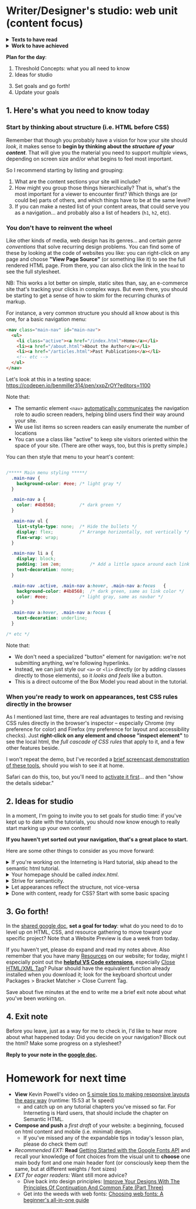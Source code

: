 
# Writer/Designer's studio: web unit (content focus)

<section class="prereqs">
    <details><summary><strong>Texts to have read</strong></summary>
    <ul>
        <li>Kevin Powell's <a href="https://learn.kevinpowell.co/course/html-css-for-absolute-beginners">HTML & CSS for absolute beginners</a>, up through the end of the <a href="https://learn.kevinpowell.co/course/html-css-for-absolute-beginners/5-selectors-specificity-and-more-styling/1-time-for-version-2">module on Selectors, Specificity, and more</a><ul>
            <li>If you were unable to log in, you could also have done <a href="https://internetingishard.netlify.app/html-and-css/">Interneting is Hard (but it doesn't have to be)</a>, up through <a href="https://internetingishard.netlify.app/html-and-css/css-selectors/">"CSS Selectors"</a></li>
            </ul>
        </li>
        <li>Optional EXT readings on <a href="https://internetingishard.netlify.app/html-and-css/web-typography/">Web typography</a> and <a href="https://css-tricks.com/how-css-selectors-work/">a deeper dive on CSS selectors</a></li>
    </ul>
    </details>
    <details><summary><strong>Work to have achieved</strong></summary>
    <ul>
        <li>Push your tutorial code to GitHub</li>
        <li>Optional EXT playing with the selector game, [CSS Diner](https://flukeout.github.io/)</li>
    </ul>
    </details>
</section>


**Plan for the day**:
1. Threshold Concepts: what you all need to know
2. Ideas for studio <!-- Don't open all of these! Just read the headlines, and get into the inspector demo. -->
<!-- 2. Brief intro to the browser inspector (Firefox, Chrome) -->
3. Set goals and go forth!
4. Update your goals


## 1. Here's what you need to know today
<!--
### Beware of scope creep; plan for phased releases

Bear in mind that you only have a couple more weeks on this project. If you've just given yourself an ambitious agenda, think about "minimum deliverable product" and "stretch goals." You have version control; you can iterate. In other words: you can always come back and add *more*, but it's good to start with what's really at the *core* of your website idea. -->

### Start by thinking about structure (i.e. HTML before CSS)

Remember that though you probably have a vision for how your site should _look_, it makes sense to **begin by thinking about the _structure of your content_**. That will give you the material you need to support _multiple_ views, depending on screen size and/or what begins to feel most important.

So I recommend starting by listing and grouping:

1. What are the content sections your site will include?
2. How might you group those things hierarchically? That is, what's the most important for a viewer to encounter first? Which things are (or could be) parts of others, and which things have to be at the same level?
3. If you can make a nested list of your content areas, that could serve you as a navigation... and probably also a list of headers (`h1`, `h2`, etc).


### You don't have to reinvent the wheel

Like other kinds of media, web design has its genres... and certain _genre conventions_ that solve recurring design problems. You can find some of these by looking at the code of websites you like: you can right-click on any page and choose **"View Page Source"** (or something like it) to see the full rendered HTML page. From there, you can also click the link in the `head` to see the full stylesheet.

<div class="alert alert-warning">NB: This works a lot better on simple, static sites than, say, an e-commerce site that's tracking your clicks in complex ways. But even there, you should be starting to get a sense of how to skim for the recurring chunks of markup.</div>

For instance, a very common structure you should all know about is this one, for a basic navigation menu:
```html
<nav class="main-nav" id="main-nav">
  <ul>
    <li class="active"><a href="/index.html">Home</a></li>
    <li><a href="/about.html">About the Author</a></li>
    <li><a href="/articles.html">Past Publications</a></li>
    <!-- etc -->
  </ul>
</nav>
```

<div class="alert alert-success">
Let's look at this in a testing space: <a href="https://codepen.io/benmiller314/pen/xxpZrOY?editors=1100">https://codepen.io/benmiller314/pen/xxpZrOY?editors=1100</a>
</div>

Note that:

* The semantic element `<nav>` [automatically communicates](https://developer.mozilla.org/en-US/docs/Web/Accessibility/ARIA/Roles/navigation_role) the navigation role to audio screen readers, helping blind users find their way around your site.
* We use list items so screen readers can easily enumerate the number of locations
* You can use a class like "active" to keep site visitors oriented within the space of your site. (There are other ways, too, but this is pretty simple.)

You can then style that menu to your heart's content:

```css

/***** Main menu styling *****/
  .main-nav {
    background-color: #eee; /* light gray */
  }

  .main-nav a {
    color: #4b8568;         /* dark green */
  }

  .main-nav ul {
    list-style-type: none;  /* Hide the bullets */
    display: flex;          /* Arrange horizontally, not vertically */
    flex-wrap: wrap;
  }

  .main-nav li a {
    display: block;
    padding: 1em 2em;           /* Add a little space around each link */
    text-decoration: none;
  }

  .main-nav .active, .main-nav a:hover, .main-nav a:focus   {
    background-color: #4b8568;  /* dark green, same as link color */
    color: #eee;            /* light gray, same as navbar */
  }

  .main-nav a:hover, .main-nav a:focus {
    text-decoration: underline;
  }

/* etc */
```

Note that:

* We don't need a specialized "button" element for navigation: we're not submitting anything, we're following hyperlinks.
* Instead, we can just style our `<a>` or `<li>` directly (or by adding classes directly to those elements), so it *looks and feels* like a button.
* This is a direct outcome of the Box Model you read about in the tutorial.

### When you're ready to work on appearances, test CSS rules directly in the browser

As I mentioned last time, there are real advantages to testing and revising CSS rules directly in the browser's inspector – especially Chrome (my preference for color) and Firefox (my preference for layout and accessibility checks).
Just **right-click on any element and choose "inspect element"** to see the local html, the _full cascade of CSS rules_ that apply to it, and a few other features beside.

I won't repeat the demo, but I've recorded a <a href="https://pitt.hosted.panopto.com/Panopto/Pages/Viewer.aspx?id=befd7ed1-81e0-4f73-a28e-afc7010eb105">brief screencast demonstration of these tools</a>, should you wish to see it at home.

<aside>Safari can do this, too, but you'll need to <a href="https://developer.apple.com/library/archive/documentation/NetworkingInternetWeb/Conceptual/Web_Inspector_Tutorial/EnableWebInspector/EnableWebInspector.html">activate it first</a>... and then "show the details sidebar."</aside>


## 2. Ideas for studio

In a moment, I'm going to invite you to set goals for studio time: if you've kept up to date with the tutorials, you should now know enough to really start marking up your own content!

**If you haven't yet sorted out your navigation, that's a great place to start.**

Here are some other things to consider as you move forward:

<details><summary>If you're working on the Interneting is Hard tutorial, skip ahead to the semantic html tutorial.</summary>
    <p>You already know that <code>&lt;div&gt;</code> can be used to group items together, e.g. to give them a shared background or border. (They're also kind of key for layout.) But they don't signal what <em>kind</em> of group you're looking at. HTML now has <strong>semantic elements</strong> like <code>&lt;header&lt;</code>, <code>&lt;main&gt;</code>, <code>&lt;footer&gt;</code>, <code>&lt;aside&gt;</code>, and more that signal the role each chunk of code plays in your site.</p>

    <p>This is especially important for assistive devices and their users. And no matter your interface, while coding you may well find them easier to work with than <code>&lt;div&gt;</code>, <code>&lt;div&gt;</code>, <code>&lt;div&gt;</code> all the time!</p>

    <aside>
        <p>HEADS UP for speedy workers: after Semantic HTML, read Web Typography. But beyond that and the other sections I've already assigned, use links from our class schedule for things like responsive layout. The rest of the Internetingishard tutorial is best saved as advanced or historical topics beyond what I'll assign across the rest of the unit.</p>
    </aside>
</details>

<details><summary>Your homepage should be called <em>index.html</em>.</summary>
    <p>I'm going to recommend that everyone use GitHub Pages to publish your sites unless you have a good reason not to. (And you might; but talk to me about it.) In that system, you store your files in a GitHub repository (often in a subdirectory called "docs"), so GH knows where to look to find your stuff. <em>By default, it'll show your README.md file as the home page, unless it finds a file called index.html or index.md</em>.</p>
    <p>Therefore, rather than call your landing page myproject.html, landing.html, or homepage.html, you're better off using the index.html name. You can always change the <code>&lt;title&gt;</code> to give it a more accurate name in the browser tab. : )</p>
</details>

<details><summary>Strive for semanticity.</summary>
    <p>
    Ask yourself:
    <ul>
      <li>Can you tell what's going on just by reading the HTML file?</li>
      <li>Do your header levels (<code>&lt;h1&gt;, &lt;h2&gt;</code>, etc) correspond to your intended hierarchy? Remember not to skip levels: that breaks the .</li>
      <li>Does the HTML hard-code any display (e.g. <code>&lt;center&gt;</code>, <code>&lt;b&gt;</code>) that should be in the CSS? (Older tutorials will suggest this, but it's not a great idea, so you won't find it in either of the tutorials I assigned.)</li>
    </ul>
    </p>
</details>  

<details><summary>Let appearances reflect the structure, not vice-versa</summary>  
    <p>This one's related to the previous item, but applies especially when you're starting to think about appearances. <em>Visuals are volatile; structure should be steady.</em> It can be very tempting to just accept your browser's default styles as a given, e.g. to jump from a large <code>&lt;h1&gt;</code> page title to an <code>&lt;h5&gt;</code> subtitle because the latter "looks about right." But this would mis-represent the actual structure of the document – and would seriously confuse screen-reader software trying to present the page to a blind visitor. Instead, use your browser's Inspector to take note of the CSS rules defining that <code>&lt;h5&gt;</code>, and apply them to <code>&lt;h2&gt;</code> in your stylesheet.</p><!-- This makes a good jump-point into the inspector... -->
</details>

<details><summary>Done with content, ready for CSS? Start with some basic spacing</summary>
    <p>As Kevin Powell will explain in the <a href="https://www.youtube.com/watch?v=VQraviuwbzU&list=PL4-IK0AVhVjM6kuUoUexfmnD8vHtZkXdd">video you'll all watch for homework</a>, "Before you write a single line of CSS, your website is responsive." If you keep your styles minimal, you'll have a fully-functional website, especially suited for smaller screens.</p>

    <p>In particular, I recommend making the following quick changes for pretty much any site (and you can always make it more complex later):</p>

    <pre>
    <code>
    /* include padding/margin in your width declarations */
    * {
        box-sizing: border-box;  
    }

    /* basic spacing */
    body {
        padding: 1em;     /* avoid crowding content against the edges */
    }

    /* make the appearance less "default".
       Note that this is a light theme; you could also make a dark theme by reversing the colors. */
    body {
        font-family: sans-serif; /* for body text on a screen, sans-serifs are often easier to read */
        color: #333;             /* pull back from hard black */
        background-color: #ddd;  /* pull back from hard white */
    }

    /* Use this class on section, article, or div elements
       to keep text lines from getting too long to comfortably read */
    .wrapper {
        max-width: 50em;  
    }

    /* keep images from overflowing the viewport */
    img {
        max-height: 100vh;
        max-width: 100vw;
    }

    </code>
    </pre>
</details>


## 3. Go forth!

In the [shared google doc](http://bit.ly/cdm{{site.course.slugterm}}-notes), **set a goal for today**: what do you need to do to level up on HTML, CSS, and resource gathering to move toward your specific project? Note that a Website Preview is due a week from today.

<!-- <div class="alert alert-info">
If you haven't yet, please do expand and read my notes above. Also remember that you have many <a href="{{site.github_url}}/resources#web-design">Resources</a> on our website; for today, might I especially point out the <strong>design advantages of <a href="https://loremipsum.io">placeholder text</a> and/or <a href="https://loremipsum.io/21-of-the-best-placeholder-image-generators/">images</a></strong>?
</div> -->

<div class="alert alert-info">
If you haven't yet, please do expand and read my notes above. Also remember that you have many <a href="{{site.github_url}}/resources#web-design">Resources</a> on our website; for today, might I especially point out the <strong><a href="https://benmiller314.github.io/cdm2025spring/resources#web-design:~:text=Some%20extensions%20I%20expect%20you%27ll%20find%20useful">helpful VS Code extensions</a></strong>, especially <a href="https://marketplace.visualstudio.com/items?itemName=Compulim.compulim-vscode-closetag">Close HTML/XML Tag</a>? Pulsar should have the equivalent function already installed when you download it; look for the keyboard shortcut under Packages > Bracket Matcher > Close Current Tag.
</div>

Save about five minutes at the end to write me a brief exit note about what you've been working on.

## 4. Exit note
<div class="alert alert-success">
Before you leave, just as a way for me to check in, I'd like to hear more about what happened today: Did you decide on your navigation? Block out the html? Make some progress on a stylesheet?

<strong>Reply to your note in the <a href="http://bit.ly/cdm{{site.course.slugterm}}-notes">google doc</a>.</strong>
</div>

# Homework for next time
* **View** Kevin Powell's video on [5 simple tips to making responsive layouts the easy way](https://www.youtube.com/watch?v=VQraviuwbzU&list=PL4-IK0AVhVjM6kuUoUexfmnD8vHtZkXdd&index=4) (runtime: 15:53 at 1x speed)
    - and catch up on any tutorial chapters you've missed so far. For Interneting is Hard users, that should include the chapter on Semantic HTML.
* **Compose and push** a _first draft_ of your website: a beginning, focused on html content and mobile (i.e. minimal) design.
    - If you've missed any of the expandable tips in today's lesson plan, please do check them out!
* _Recommended EXT:_ **Read** [Getting Started with the Google Fonts API](https://developers.google.com/fonts/docs/getting_started) and recall your knowledge of font choices from the visual unit to **choose** one main body font and one main header font (or consciously keep them the same, but at different weights / font sizes)
* _EXT for eager readers:_ Want still more advice?
    - Dive back into design principles: [Improve Your Designs With The Principles Of Continuation And Common Fate (Part Three)](https://www.smashingmagazine.com/2016/05/improve-your-designs-with-the-principles-of-continuation-and-common-fate-part-three/)
    - Get into the weeds with web fonts: [Choosing web fonts: A beginner's all-in-one guide](https://fonts.google.com/knowledge/choosing_type/choosing_web_fonts_beginners_guide)
